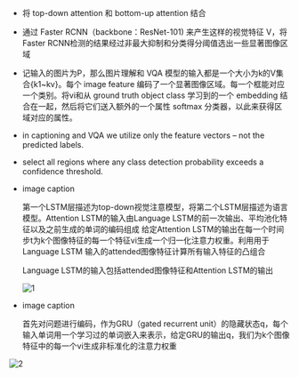 - 将 top-down attention 和 bottom-up attention 结合
- 通过 Faster RCNN（backbone：ResNet-101) 来产生这样的视觉特征 V，将Faster RCNN检测的结果经过非最大抑制和分类得分阈值选出一些显著图像区域
- 记输入的图片为P，那么图片理解和 VQA 模型的输入都是一个大小为k的V集合{k1~kv}。每个 image feature 编码了一个显著图像区域。每一个框能对应一个类别。将vi和从 ground truth object class 学习到的一个 embedding 结合在一起，然后将它们送入额外的一个属性 softmax 分类器，以此来获得区域对应的属性。
- in captioning and VQA we utilize only the feature vectors – not the predicted labels.
- select all regions where any class detection probability exceeds a confidence threshold. 

- image caption

    第一个LSTM层描述为top-down视觉注意模型，将第二个LSTM层描述为语言模型。Attention LSTM的输入由Language LSTM的前一次输出、平均池化特征以及之前生成的单词的编码组成
    给定Attention LSTM的输出在每一个时间步t为k个图像特征的每一个特征vi生成一个归一化注意力权重。利用用于Language LSTM 输入的attended图像特征计算所有输入特征的凸组合

    Language LSTM的输入包括attended图像特征和Attention LSTM的输出

    ![1](https://img-blog.csdnimg.cn/20210712222304131.png?x-oss-process=image/watermark,type_ZmFuZ3poZW5naGVpdGk,shadow_10,text_aHR0cHM6Ly9ibG9nLmNzZG4ubmV0L3dlaXhpbl80NjcwNzMyNg==,size_16,color_FFFFFF,t_70#pic_center)
- image caption

    首先对问题进行编码，作为GRU（gated recurrent unit）的隐藏状态q，每个输入单词用一个学习过的单词嵌入来表示，给定GRU的输出q，我们为k个图像特征中的每一个vi生成非标准化的注意力权重

![2](https://img-blog.csdnimg.cn/20210712225103548.png?x-oss-process=image/watermark,type_ZmFuZ3poZW5naGVpdGk,shadow_10,text_aHR0cHM6Ly9ibG9nLmNzZG4ubmV0L3dlaXhpbl80NjcwNzMyNg==,size_16,color_FFFFFF,t_70#pic_center)